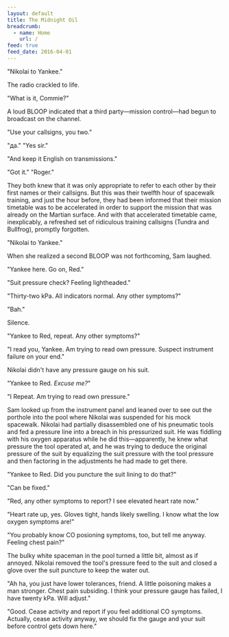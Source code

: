 ```yaml
---
layout: default
title: The Midnight Oil
breadcrumb:
  - name: Home
    url: /
feed: true
feed_date: 2016-04-01
---
```

"Nikolai to Yankee."

The radio crackled to life.

"What is it, Commie?"

A loud BLOOP indicated that a third party—mission control—had begun to broadcast on the channel.

"Use your callsigns, you two."

"да."  "Yes sir."

"And keep it English on transmissions."

"Got it."  "Roger."

They both knew that it was only appropriate to refer to each other by their first names or their callsigns.  But this was their twelfth hour of spacewalk training, and just the hour before, they had been informed that their mission timetable was to be accelerated in order to support the mission that was already on the Martian surface.  And with that accelerated timetable came, inexplicably, a refreshed set of ridiculous training callsigns (Tundra and Bullfrog), promptly forgotten.

"Nikolai to Yankee."

When she realized a second BLOOP was not forthcoming, Sam laughed.

"Yankee here.  Go on, Red."

"Suit pressure check?  Feeling lightheaded."

"Thirty-two kPa.  All indicators normal.  Any other symptoms?"

"Bah."

Silence.

"Yankee to Red, repeat.  Any other symptoms?"

"I read you, Yankee.  Am trying to read own pressure.  Suspect instrument failure on your end."

Nikolai didn't have any pressure gauge on his suit.

"Yankee to Red.  *Excuse me?*"

"I Repeat.  Am trying to read own pressure."

Sam looked up from the instrument panel and leaned over to see out the porthole into the pool where Nikolai was suspended for his mock spacewalk.  Nikolai had partially disassembled one of his pneumatic tools and fed a pressure line into a breach in his pressurized suit.  He was fiddling with his oxygen apparatus while he did this—apparently, he knew what pressure the tool operated at, and he was trying to deduce the original pressure of the suit by equalizing the suit pressure with the tool pressure and then factoring in the adjustments he had made to get there.

"Yankee to Red.  Did you puncture the suit lining to do that?"

"Can be fixed."

"Red, any other symptoms to report?  I see elevated heart rate now."

"Heart rate up, yes.  Gloves tight, hands likely swelling.  I know what the low oxygen symptoms are!"

"You probably know CO posioning symptoms, too, but tell me anyway.  Feeling chest pain?"

The bulky white spaceman in the pool turned a little bit, almost as if annoyed.  Nikolai removed the tool's pressure feed to the suit and closed a glove over the suit puncture to keep the water out.

"Ah ha, you just have lower tolerances, friend.  A little poisoning makes a man stronger.  Chest pain subsiding.  I think your pressure gauge has failed, I have twenty kPa.  Will adjust."

"Good.  Cease activity and report if you feel additional CO symptoms.  Actually, cease activity anyway, we should fix the gauge and your suit before control gets down here."
